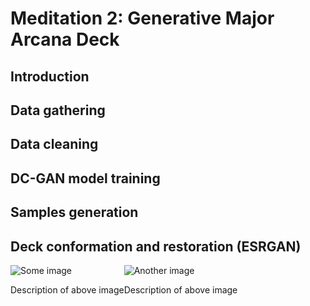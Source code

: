 # Meditation 2: Generative Major Arcana Deck

## Introduction
## Data gathering
## Data cleaning
## DC-GAN model training
## Samples generation
## Deck conformation and restoration (ESRGAN)

<style type="text/css" rel="stylesheet">
  .floated_img
  {
      float: left;
  }
</style>

<div class="floated_img">
    <img src="img.jpg" alt="Some image">
    <p>Description of above image</p>
</div>
<div class="floated_img">
    <img src="img2.jpg" alt="Another image">
    <p>Description of above image</p>
</div>
